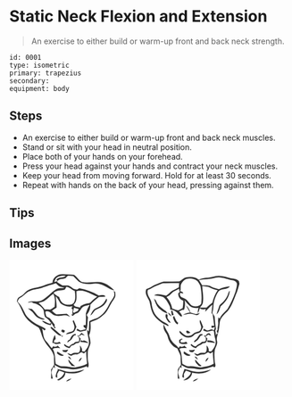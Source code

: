 # Static Neck Flexion and Extension
> An exercise to either build or warm-up front and back neck strength.

``` 
id: 0001 
type: isometric 
primary: trapezius 
secondary:  
equipment: body 
``` 

## Steps

 - An exercise to either build or warm-up front and back neck muscles.
 - Stand or sit with your head in neutral position.
 - Place both of your hands on your forehead.
 - Press your head against your hands and contract your neck muscles.
 - Keep your head from moving forward. Hold for at least 30 seconds.
 - Repeat with hands on the back of your head, pressing against them.

## Tips


## Images

<svg width="167pt" height="175pt" viewBox="0 0 167 175" xmlns="http://www.w3.org/2000/svg"><g fill="#FFF"><path d="M0 0h167v175H0V0m57.98 30.64c-3.85 1.16-7.77 2.12-11.49 3.67-6.97 3.02-14.96 2.82-21.69 6.52-2.73 1.5-4.5 4.15-6.77 6.19-1.86 1.49-4.3 2.13-5.99 3.85-1.29 1.28-1.44 3.19-1.93 4.85 5.05 6.18 6.88 14.23 11.26 20.82 4.39 6.52 11.32 10.56 17.96 14.41 3.37 5.07 3.87 11.51 7.03 16.73 3.78 7.92 11.85 13.31 13.63 22.23-.1 3.67.12 7.34.21 11.01-1.19 2.34-2.78 4.46-4.22 6.65.36 4.04.03 8.08.07 12.12.59-.03 1.77-.08 2.36-.11-.59-2.54-1.43-5.03-1.82-7.62-.11-2.94 1.54-5.54 2.7-8.12.47.49 1.41 1.48 1.88 1.98-.09-1.57-.21-3.13-.35-4.68 2.83 1.54 5.48 3.6 8.69 4.3 3.5.53 7.1.24 10.57 1.05 8.1 2.06 16.26-.9 23.9-3.42.26.46.78 1.38 1.04 1.83 2.06-1.42 1.38-3.89 1.35-6.03-1.46-4.43-.96-9.25-1.01-13.86-.17-4.64 2.74-8.53 3.64-12.93.17-3.68-.97-7.25-1.9-10.77 2.65-5.44 2.26-11.64 1.89-17.5 3.14-1.53 6.54-2.43 9.61-4.1 3.48-1.71 6.16-4.57 9.16-6.95 4.11-4.19 6.37-9.73 9.29-14.72 1.56-2.46 3.39-4.74 4.7-7.34 1.24-2.37.64-5.11.46-7.64-.5-.35-1.52-1.05-2.02-1.4.8 2.39 1.4 5.08.32 7.5-1.76 3.85-4.83 6.93-6.58 10.8-3.4 7.14-8.29 13.79-15.23 17.82-3.11 1.24-6.36 2.11-9.36 3.61-.99.49-2.4 1.03-2.15 2.43-.07 4.11-.12 8.22-.38 12.32-.76-.65-1.53-1.3-2.31-1.94-.01 6.07 2.86 11.75 2.42 17.83-.36 4.4-3.2 7.93-5.85 11.24-.85-.11-2.55-.33-3.4-.45.47-3.09-.96-5.73-2.95-7.95.5 3.35 1.07 7.53-1.84 9.98-2.91.39-6.19-.61-8.69 1.37-1.98 1.59-4.24-.75-6.35-.99 1.35 1.88 3.2 3.33 5.5 3.81 2-1.44 4.32-2.2 6.8-1.97 2.71.35 4.35-2.32 6.8-2.85 1.11.41 2.17.95 3.17 1.61 1.03-.97 2.06-1.94 3.11-2.89 0 5.54.58 11.06 1.24 16.55-4.13 2.5-8.73 3.73-13.45 4.44-6.32 2.18-12.58-1.45-18.98-.83-3.66.46-6.73-1.8-9.78-3.43-1.19-6.65-.26-13.81-4-19.83.66-.39 1.32-.77 1.99-1.14 1.56-.02 3.11-.15 4.65-.38.86.11 2.59.34 3.45.46-1.08-1.17-2.22-2.29-3.33-3.42-1.85 1.57-4.01 1.97-6.16.7-.58.88-1.18 1.74-1.85 2.55-2.65-2.6-4.34-5.95-6.93-8.59-4.98-4.56-4.34-11.84-6.11-17.85 1.11.87 2.21 1.77 3.3 2.68.42-.45 1.25-1.35 1.66-1.8-1.53-1.13-3.1-2.2-4.82-3.02-7.39-3.06-14.39-7.38-19.85-13.29-2.53-2.68-3.74-6.24-5.45-9.44-1.81-4.23-4.56-7.96-7.7-11.28.52-2.44 1.88-4.64 4.24-5.66 4.54-2.17 7.25-6.97 12.14-8.54 5.81-2.63 12.41-2.32 18.19-4.98 5.47-2.27 11.28-3.58 16.83-5.61 1.58 1.49 3 3.19 4.82 4.41 2.18.87 4.54 1.15 6.79 1.81-3.84.77-8.1-.33-11.51 2.13-6.8 4.39-11.98 10.94-19.12 14.88-5.62 2.97-12.19-.13-18.04 2.22-.07.19-.21.58-.29.78 1.65-.28 3.3-.54 4.94-.79.52.35 1.54 1.04 2.05 1.39 5.36.77 10.19 3.99 13.26 8.4 1.6 3.24.84 7.24 2.69 10.34 2.88 1.99 5.68 4.14 7.37 7.32l1.09-.5c-.59.74-1.19 1.47-1.8 2.2-3.96-.53-6.96-3.61-10.93-4.01 2.96 3.52 7.38 5.44 11.89 5.97.15-.69.47-2.07.62-2.75 1.65 2.31 3.27 4.67 4.48 7.25.52-.58 1.04-1.16 1.56-1.73-.42-.15-1.24-.43-1.66-.58.06-.72.16-2.17.22-2.9-2.05-2.65-3.81-5.51-6.01-8.03-1.75-1.95-5.67-1.78-5.8-4.99-.06-1.53-1.53-3.57-.13-4.81 5.35-1.78 8.09 4.85 12.92 5.59 4.01 1.06 8.1.15 12.12-.31 2.81-.55 5.38.97 7.82 2.14-1.58-1.46-2.88-3.27-4.78-4.32-4.67.26-9.34.86-14.03.71-2.28-.99-3.95-3-5.88-4.52 1.91-1.72 4.09-3.09 6.26-4.47.28-5.15-.78-10.2-1.13-15.31 2.67 2.82 4.34 6.41 6.42 9.66 4.53 3.51 10.33 5.42 16.03 3.85-.28 1.14-1.28 2.2-1.17 3.39.62.43 1.24.86 1.86 1.3-1.35 2.13-.71 4.48-.33 6.75l-1.49-1.04c.31 5.86 3.65-.25 6.16-.67 3.47-.73 5.26-3.66 6.94-6.47 2.28-4.01 7.39-4.04 11.3-5.22-2.5 3.53-4 7.67-5.2 11.79.14 5.19.21 10.39-.23 15.57l-2.84.08c-.01.71-.02 1.43-.02 2.15a90.98 90.98 0 0 1 3.37 3.15c-2.38.52-4.66 1.43-7.05 1.89-1.81-.34-3.26-1.6-4.86-2.44-.29.75-.59 1.5-.88 2.25 1.61.64 3.21 1.33 4.89 1.75 2.67-.25 5.26-1.12 7.91-1.54 2.48-5.56 1.57-11.82 2.53-17.7-.61-1.13-1.19-2.27-1.74-3.43 3.38-3.65 5.27-8.61 4.94-13.6 3.45-3.87 7.38-7.18 11.45-10.38 3-.19 6.03-.16 9-.7-2.24-3.04-6.04-1.64-9.15-1.33-8.04-4.88-16.91-8.15-26.17-9.78-1.05.64-2.1 1.3-3.14 1.94-1.72-.52-3.55-.76-5.18-1.55-2.21-1.38-4.08-3.48-6.73-4.02-2.54-.35-5.1-.01-7.64-.05-2.26-1.69-4.87-2.83-7.11-4.55l.74-1.37c-1.55.41-3.08.85-4.62 1.28.74-1.94 1.39-4.03 2.93-5.51 3.5-2.76 8.18-3.34 12.48-2.69-3.63 3.39-9.94.49-12.59 5.54.64.41 1.28.81 1.92 1.2 2.26-3.63 7.03-2.12 10.45-3.69 1.11-1.19 2.02-2.76 3.65-3.33 2.24.06 4.46.42 6.7.59 2.57 2.46 4.87 5.21 7.58 7.51 5.14 3.29 11.61 3.48 17.49 2.98 7.01-1.96 14.4.63 20.29 4.47 3.01 2.02 6.42 3.34 9.91 4.24-5.8-5.99-13.39-11.49-22.1-11.36-7.2-.32-14.53 1.83-21.62-.12-4.33-2.06-6.47-6.85-10.4-9.44-4.95-.65-9.99-.63-14.97-1-6.76-.42-13.85 4.3-14.02 11.54m72.45 21.38c-1.57 2.78-2.99 5.76-5.49 7.84-2.89 2.78-6.7 4.11-10.19 5.91-3.08 2.14-4.34 5.91-6.01 9.11 3.04-1.78 4.4-5.19 6.81-7.56 4.44-2.38 9.59-3.99 12.83-8.09 1.62-1.96 4.01-4.67 2.05-7.21M24.9 65.27c2.69 2.21 6 3.81 7.87 6.86 1.71 2.61 3.95 4.98 6.82 6.32 2.53 1.1 5.38 2.67 8.12 1.26-3.62-1.77-7.95-2.54-10.58-5.87-2.14-2.72-4.3-5.42-6.82-7.81-1.81-.2-3.62-.42-5.41-.76m60.17 16.77c.89 3.54 3.49 7.12 1.87 10.83-.99 5.37-8.58 2.92-10.95 7.35 3.65-.75 7.65-1.21 10.74-3.43 1.5-2.06 2.35-4.5 3.39-6.81-1.18-3.01-2.31-6.06-3.72-8.98-.33.26-.99.78-1.33 1.04m-30.03 8.5c1.34 2.65 4.03 4.25 6.07 6.32 2.7 2.22 5.42 5.45 9.3 4.87-4.75-3.57-8.86-7.92-13.63-11.46l-1.74.27m15.84 2.94c-.31.59-.94 1.78-1.25 2.37.79.61 1.57 1.22 2.36 1.84l2.24-.48c.04-.82.09-1.63.14-2.44-1.16-.44-2.33-.87-3.49-1.29m22.78 8.34c-.88-.08-1.76-.17-2.63-.26 2.48 2.06 3.85 5.31 2.14 8.33-2.65-.21-5.34.07-6.77 2.6-2.65.28-4.41 2.15-5.98 4.12-2.47-.59-4.56-1.95-6.42-3.63-.13.42-.39 1.27-.51 1.69 1.83 2.34 4.63 3.2 7.33 4.09.83-1.12 1.66-2.24 2.5-3.35 2.3-.34 4.34-1.4 5.94-3.09 1.73-.39 3.94-.17 5.11-1.78.73-1.45 1.03-3.07 1.54-4.6a104.1 104.1 0 0 0-3.23-3.08c1.7-.29 2.96-1.45 4.26-2.45 1.45.44 2.91.89 4.38 1.29-1.38-1.27-2.86-2.43-4.34-3.58-1.22 1.14-2.23 2.45-3.32 3.7m-12.29 5.17c-2.07.49-3.5 1.89-3.36 4.12.92-.71 1.83-1.43 2.73-2.16 3.34-1.15 3.99-4.99 6.34-7.26.54-.08 1.61-.26 2.15-.35l-.04-1.7c-4.34-.24-6.44 3.92-7.82 7.35m-23.45 4.55c.44.06 1.33.18 1.78.25 2.73 2.42 6.38.83 9.57.61-.7-.79-1.37-1.59-2.03-2.41-2.31 1.3-4.87 1.37-7.41.76.11-1.75.5-3.43 2.38-4.05-.16-1.96-.34-3.93-1.05-5.78-1.65 3.32-3.28 6.82-3.24 10.62m12.46-9.41c-.08 3.33 3.08-1.36 0 0m25.6 5.9c-.09.61-.28 1.84-.37 2.46 3.65-.37 7.1.89 10.69 1.14-1.7-1.76-3.88-2.8-6.18-3.51-.41.19-1.24.56-1.65.74-.63-.21-1.87-.62-2.49-.83m-24.65 13.16c-.24 2.49 2.75 2.93 4.62 2.88 1.68-.39 2.36-2.15 3.24-3.43-2.59.55-5.22.94-7.86.55m-17.05.14c.62.49.62.49 0 0m10.11 1.8c-.11.64-.34 1.92-.46 2.56 2.32 2.22 6.37 4.92 9.3 2.3-3.34-.9-5.83-3.38-8.84-4.86m14.44 6.88c.87 1.92 2.63 3.09 4.39 4.1-.98-1.9-1.86-4.16-4.39-4.1m14.6 6.9c1.98-1.23 3.16-3.3 4.1-5.37-2.47.79-4.12 2.73-4.1 5.37m-14.01-3.11c-.6 3.62 2.65 5.92 4.43 8.62 1.5.21 3.01.38 4.53.47-3.36-2.67-6.32-5.71-8.96-9.09m-15.13 12.9c.23.26.71.77.94 1.02-1.72 2.95-2.92 6.2-3.1 9.63.72.42 1.45.84 2.17 1.27-.01-1.72.01-3.44-.04-5.16.83-1.57 1.71-3.1 2.56-4.66 2.38.84 4.84 1.5 7.08 2.69-1.64 4.71-5.7 7.81-10.06 9.85.55.2 1.66.6 2.22.8 4.45-1.84 9.18-5.04 9.19-10.43 8.67 1.85 18.48 1.47 25.63-4.35-8.3 2.41-17.16 4.64-25.73 2.19-3.55-1.21-7.2-2.06-10.86-2.85m11.97 16.62c3.01-.21 5.31-2.17 7.54-3.99-2.72.9-5.81 1.43-7.54 3.99z"/><path d="M76.45 36.23c4.46.16 7.27 4.21 11.41 5.36.73 5.07 1.4 10.68-.89 15.43-2.57 4.22-8.07 3.36-12.17 2.52-4.45-1.11-6.63-5.65-7.89-9.66-2.75-1.45-5.4-3.12-7.54-5.41 3.69-3.68 8.9-3.14 13.59-4.1 2.29-.08 2.58-2.55 3.49-4.14z"/><path d="M90.2 42.01c10.01-3.2 18.95 3.87 27.77 7.39-2.9 2.3-5.89 4.51-8.45 7.19-1.64 1.83-4.3 1.73-6.5 2.31-2.67.44-4.93 2.07-7.38 3.12-.12.51-.37 1.52-.49 2.02-2.96-1.04-7.64-.32-8.75-4.03 5.42-4.32 3.42-12 3.8-18zM47.02 55.07c4.52-2.54 7.6-6.92 12.03-9.59 2.96 5.48 2.25 11.63 1.76 17.57-1.97 1.29-3.86 2.73-6 3.75-2.37.02-4.75-.22-7.13-.13-2.48-3.28-5.24-6.35-8.42-8.96 2.61-.82 5.36-1.29 7.76-2.64zM86.86 64.34c2.11.58 4.21 1.16 6.32 1.73-.43.85-.86 1.69-1.29 2.54-1.67.74-3.34 1.49-4.92 2.4-.52-.22-1.03-.45-1.54-.68.55-1.98.99-3.99 1.43-5.99z"/></g><g fill="#333"><path d="M57.98 30.64C58.15 23.4 65.24 18.68 72 19.1c4.98.37 10.02.35 14.97 1 3.93 2.59 6.07 7.38 10.4 9.44 7.09 1.95 14.42-.2 21.62.12 8.71-.13 16.3 5.37 22.1 11.36-3.49-.9-6.9-2.22-9.91-4.24-5.89-3.84-13.28-6.43-20.29-4.47-5.88.5-12.35.31-17.49-2.98-2.71-2.3-5.01-5.05-7.58-7.51-2.24-.17-4.46-.53-6.7-.59-1.63.57-2.54 2.14-3.65 3.33-3.42 1.57-8.19.06-10.45 3.69-.64-.39-1.28-.79-1.92-1.2 2.65-5.05 8.96-2.15 12.59-5.54-4.3-.65-8.98-.07-12.48 2.69-1.54 1.48-2.19 3.57-2.93 5.51 1.54-.43 3.07-.87 4.62-1.28l-.74 1.37c2.24 1.72 4.85 2.86 7.11 4.55 2.54.04 5.1-.3 7.64.05 2.65.54 4.52 2.64 6.73 4.02 1.63.79 3.46 1.03 5.18 1.55 1.04-.64 2.09-1.3 3.14-1.94 9.26 1.63 18.13 4.9 26.17 9.78 3.11-.31 6.91-1.71 9.15 1.33-2.97.54-6 .51-9 .7-4.07 3.2-8 6.51-11.45 10.38.33 4.99-1.56 9.95-4.94 13.6.55 1.16 1.13 2.3 1.74 3.43-.96 5.88-.05 12.14-2.53 17.7-2.65.42-5.24 1.29-7.91 1.54-1.68-.42-3.28-1.11-4.89-1.75.29-.75.59-1.5.88-2.25 1.6.84 3.05 2.1 4.86 2.44 2.39-.46 4.67-1.37 7.05-1.89a90.98 90.98 0 0 0-3.37-3.15c0-.72.01-1.44.02-2.15l2.84-.08c.44-5.18.37-10.38.23-15.57 1.2-4.12 2.7-8.26 5.2-11.79-3.91 1.18-9.02 1.21-11.3 5.22-1.68 2.81-3.47 5.74-6.94 6.47-2.51.42-5.85 6.53-6.16.67l1.49 1.04c-.38-2.27-1.02-4.62.33-6.75-.62-.44-1.24-.87-1.86-1.3-.11-1.19.89-2.25 1.17-3.39-5.7 1.57-11.5-.34-16.03-3.85-2.08-3.25-3.75-6.84-6.42-9.66.35 5.11 1.41 10.16 1.13 15.31-2.17 1.38-4.35 2.75-6.26 4.47 1.93 1.52 3.6 3.53 5.88 4.52 4.69.15 9.36-.45 14.03-.71 1.9 1.05 3.2 2.86 4.78 4.32-2.44-1.17-5.01-2.69-7.82-2.14-4.02.46-8.11 1.37-12.12.31-4.83-.74-7.57-7.37-12.92-5.59-1.4 1.24.07 3.28.13 4.81.13 3.21 4.05 3.04 5.8 4.99 2.2 2.52 3.96 5.38 6.01 8.03-.06.73-.16 2.18-.22 2.9.42.15 1.24.43 1.66.58-.52.57-1.04 1.15-1.56 1.73-1.21-2.58-2.83-4.94-4.48-7.25-.15.68-.47 2.06-.62 2.75-4.51-.53-8.93-2.45-11.89-5.97 3.97.4 6.97 3.48 10.93 4.01.61-.73 1.21-1.46 1.8-2.2l-1.09.5c-1.69-3.18-4.49-5.33-7.37-7.32-1.85-3.1-1.09-7.1-2.69-10.34-3.07-4.41-7.9-7.63-13.26-8.4-.51-.35-1.53-1.04-2.05-1.39-1.64.25-3.29.51-4.94.79.08-.2.22-.59.29-.78 5.85-2.35 12.42.75 18.04-2.22 7.14-3.94 12.32-10.49 19.12-14.88 3.41-2.46 7.67-1.36 11.51-2.13-2.25-.66-4.61-.94-6.79-1.81-1.82-1.22-3.24-2.92-4.82-4.41-5.55 2.03-11.36 3.34-16.83 5.61-5.78 2.66-12.38 2.35-18.19 4.98-4.89 1.57-7.6 6.37-12.14 8.54-2.36 1.02-3.72 3.22-4.24 5.66 3.14 3.32 5.89 7.05 7.7 11.28 1.71 3.2 2.92 6.76 5.45 9.44 5.46 5.91 12.46 10.23 19.85 13.29 1.72.82 3.29 1.89 4.82 3.02-.41.45-1.24 1.35-1.66 1.8-1.09-.91-2.19-1.81-3.3-2.68 1.77 6.01 1.13 13.29 6.11 17.85 2.59 2.64 4.28 5.99 6.93 8.59.67-.81 1.27-1.67 1.85-2.55 2.15 1.27 4.31.87 6.16-.7 1.11 1.13 2.25 2.25 3.33 3.42-.86-.12-2.59-.35-3.45-.46-1.54.23-3.09.36-4.65.38-.67.37-1.33.75-1.99 1.14 3.74 6.02 2.81 13.18 4 19.83 3.05 1.63 6.12 3.89 9.78 3.43 6.4-.62 12.66 3.01 18.98.83 4.72-.71 9.32-1.94 13.45-4.44-.66-5.49-1.24-11.01-1.24-16.55-1.05.95-2.08 1.92-3.11 2.89-1-.66-2.06-1.2-3.17-1.61-2.45.53-4.09 3.2-6.8 2.85-2.48-.23-4.8.53-6.8 1.97-2.3-.48-4.15-1.93-5.5-3.81 2.11.24 4.37 2.58 6.35.99 2.5-1.98 5.78-.98 8.69-1.37 2.91-2.45 2.34-6.63 1.84-9.98 1.99 2.22 3.42 4.86 2.95 7.95.85.12 2.55.34 3.4.45 2.65-3.31 5.49-6.84 5.85-11.24.44-6.08-2.43-11.76-2.42-17.83.78.64 1.55 1.29 2.31 1.94.26-4.1.31-8.21.38-12.32-.25-1.4 1.16-1.94 2.15-2.43 3-1.5 6.25-2.37 9.36-3.61 6.94-4.03 11.83-10.68 15.23-17.82 1.75-3.87 4.82-6.95 6.58-10.8 1.08-2.42.48-5.11-.32-7.5.5.35 1.52 1.05 2.02 1.4.18 2.53.78 5.27-.46 7.64-1.31 2.6-3.14 4.88-4.7 7.34-2.92 4.99-5.18 10.53-9.29 14.72-3 2.38-5.68 5.24-9.16 6.95-3.07 1.67-6.47 2.57-9.61 4.1.37 5.86.76 12.06-1.89 17.5.93 3.52 2.07 7.09 1.9 10.77-.9 4.4-3.81 8.29-3.64 12.93.05 4.61-.45 9.43 1.01 13.86.03 2.14.71 4.61-1.35 6.03-.26-.45-.78-1.37-1.04-1.83-7.64 2.52-15.8 5.48-23.9 3.42-3.47-.81-7.07-.52-10.57-1.05-3.21-.7-5.86-2.76-8.69-4.3.14 1.55.26 3.11.35 4.68-.47-.5-1.41-1.49-1.88-1.98-1.16 2.58-2.81 5.18-2.7 8.12.39 2.59 1.23 5.08 1.82 7.62-.59.03-1.77.08-2.36.11-.04-4.04.29-8.08-.07-12.12 1.44-2.19 3.03-4.31 4.22-6.65-.09-3.67-.31-7.34-.21-11.01-1.78-8.92-9.85-14.31-13.63-22.23-3.16-5.22-3.66-11.66-7.03-16.73-6.64-3.85-13.57-7.89-17.96-14.41-4.38-6.59-6.21-14.64-11.26-20.82.49-1.66.64-3.57 1.93-4.85 1.69-1.72 4.13-2.36 5.99-3.85 2.27-2.04 4.04-4.69 6.77-6.19 6.73-3.7 14.72-3.5 21.69-6.52 3.72-1.55 7.64-2.51 11.49-3.67m18.47 5.59c-.91 1.59-1.2 4.06-3.49 4.14-4.69.96-9.9.42-13.59 4.1 2.14 2.29 4.79 3.96 7.54 5.41 1.26 4.01 3.44 8.55 7.89 9.66 4.1.84 9.6 1.7 12.17-2.52 2.29-4.75 1.62-10.36.89-15.43-4.14-1.15-6.95-5.2-11.41-5.36m13.75 5.78c-.38 6 1.62 13.68-3.8 18 1.11 3.71 5.79 2.99 8.75 4.03.12-.5.37-1.51.49-2.02 2.45-1.05 4.71-2.68 7.38-3.12 2.2-.58 4.86-.48 6.5-2.31 2.56-2.68 5.55-4.89 8.45-7.19-8.82-3.52-17.76-10.59-27.77-7.39M47.02 55.07c-2.4 1.35-5.15 1.82-7.76 2.64 3.18 2.61 5.94 5.68 8.42 8.96 2.38-.09 4.76.15 7.13.13 2.14-1.02 4.03-2.46 6-3.75.49-5.94 1.2-12.09-1.76-17.57-4.43 2.67-7.51 7.05-12.03 9.59m39.84 9.27c-.44 2-.88 4.01-1.43 5.99.51.23 1.02.46 1.54.68 1.58-.91 3.25-1.66 4.92-2.4.43-.85.86-1.69 1.29-2.54-2.11-.57-4.21-1.15-6.32-1.73z"/><path d="M130.43 52.02c1.96 2.54-.43 5.25-2.05 7.21-3.24 4.1-8.39 5.71-12.83 8.09-2.41 2.37-3.77 5.78-6.81 7.56 1.67-3.2 2.93-6.97 6.01-9.11 3.49-1.8 7.3-3.13 10.19-5.91 2.5-2.08 3.92-5.06 5.49-7.84zM24.9 65.27c1.79.34 3.6.56 5.41.76 2.52 2.39 4.68 5.09 6.82 7.81 2.63 3.33 6.96 4.1 10.58 5.87-2.74 1.41-5.59-.16-8.12-1.26-2.87-1.34-5.11-3.71-6.82-6.32-1.87-3.05-5.18-4.65-7.87-6.86zM85.07 82.04c.34-.26 1-.78 1.33-1.04 1.41 2.92 2.54 5.97 3.72 8.98-1.04 2.31-1.89 4.75-3.39 6.81-3.09 2.22-7.09 2.68-10.74 3.43 2.37-4.43 9.96-1.98 10.95-7.35 1.62-3.71-.98-7.29-1.87-10.83zM55.04 90.54l1.74-.27c4.77 3.54 8.88 7.89 13.63 11.46-3.88.58-6.6-2.65-9.3-4.87-2.04-2.07-4.73-3.67-6.07-6.32zM70.88 93.48c1.16.42 2.33.85 3.49 1.29-.05.81-.1 1.62-.14 2.44l-2.24.48c-.79-.62-1.57-1.23-2.36-1.84.31-.59.94-1.78 1.25-2.37zM93.66 101.82c1.09-1.25 2.1-2.56 3.32-3.7 1.48 1.15 2.96 2.31 4.34 3.58-1.47-.4-2.93-.85-4.38-1.29-1.3 1-2.56 2.16-4.26 2.45 1.1 1 2.17 2.03 3.23 3.08-.51 1.53-.81 3.15-1.54 4.6-1.17 1.61-3.38 1.39-5.11 1.78-1.6 1.69-3.64 2.75-5.94 3.09-.84 1.11-1.67 2.23-2.5 3.35-2.7-.89-5.5-1.75-7.33-4.09.12-.42.38-1.27.51-1.69 1.86 1.68 3.95 3.04 6.42 3.63 1.57-1.97 3.33-3.84 5.98-4.12 1.43-2.53 4.12-2.81 6.77-2.6 1.71-3.02.34-6.27-2.14-8.33.87.09 1.75.18 2.63.26z"/><path d="M81.37 106.99c1.38-3.43 3.48-7.59 7.82-7.35l.04 1.7c-.54.09-1.61.27-2.15.35-2.35 2.27-3 6.11-6.34 7.26-.9.73-1.81 1.45-2.73 2.16-.14-2.23 1.29-3.63 3.36-4.12zM57.92 111.54c-.04-3.8 1.59-7.3 3.24-10.62.71 1.85.89 3.82 1.05 5.78-1.88.62-2.27 2.3-2.38 4.05 2.54.61 5.1.54 7.41-.76.66.82 1.33 1.62 2.03 2.41-3.19.22-6.84 1.81-9.57-.61-.45-.07-1.34-.19-1.78-.25zM70.38 102.13c3.08-1.36-.08 3.33 0 0zM95.98 108.03c.62.21 1.86.62 2.49.83.41-.18 1.24-.55 1.65-.74 2.3.71 4.48 1.75 6.18 3.51-3.59-.25-7.04-1.51-10.69-1.14.09-.62.28-1.85.37-2.46zM71.33 121.19c2.64.39 5.27 0 7.86-.55-.88 1.28-1.56 3.04-3.24 3.43-1.87.05-4.86-.39-4.62-2.88zM54.28 121.33c.62.49.62.49 0 0zM64.39 123.13c3.01 1.48 5.5 3.96 8.84 4.86-2.93 2.62-6.98-.08-9.3-2.3.12-.64.35-1.92.46-2.56zM78.83 130.01c2.53-.06 3.41 2.2 4.39 4.1-1.76-1.01-3.52-2.18-4.39-4.1zM93.43 136.91c-.02-2.64 1.63-4.58 4.1-5.37-.94 2.07-2.12 4.14-4.1 5.37zM79.42 133.8c2.64 3.38 5.6 6.42 8.96 9.09-1.52-.09-3.03-.26-4.53-.47-1.78-2.7-5.03-5-4.43-8.62zM64.29 146.7c3.66.79 7.31 1.64 10.86 2.85 8.57 2.45 17.43.22 25.73-2.19-7.15 5.82-16.96 6.2-25.63 4.35-.01 5.39-4.74 8.59-9.19 10.43-.56-.2-1.67-.6-2.22-.8 4.36-2.04 8.42-5.14 10.06-9.85-2.24-1.19-4.7-1.85-7.08-2.69-.85 1.56-1.73 3.09-2.56 4.66.05 1.72.03 3.44.04 5.16-.72-.43-1.45-.85-2.17-1.27.18-3.43 1.38-6.68 3.1-9.63-.23-.25-.71-.76-.94-1.02zM76.26 163.32c1.73-2.56 4.82-3.09 7.54-3.99-2.23 1.82-4.53 3.78-7.54 3.99z"/></g></svg>
<svg width="167pt" height="175pt" viewBox="0 0 167 175" xmlns="http://www.w3.org/2000/svg"><g fill="#FFF"><path d="M0 0h167v175H0V0m96.98 23.82c-4.39.24-8.84.8-12.85 2.72-4.62-4.04-11.22-4.15-16.94-3.11-3.64.62-5.83 4-9 5.37-7.03.11-14.09.31-21.11.27-4.19.92-7.96 3.08-11.99 4.48-3.72 1.97-7.22 4.43-11.3 5.63-2.84 6.01 2.11 11.38 4.22 16.65 1.27 5.58 2.1 11.38 4.69 16.56 3.36 5.86 8.82 10.05 14.38 13.67 1.93.73 3.79 1.64 5.52 2.78.33-.1 1-.31 1.33-.41-1.91-2.77-5.02-4.01-7.85-5.56-4.25-2.99-8.47-6.33-11.13-10.89-2.35-4.35-3.69-9.19-4.12-14.11-.7-6.21-7.34-10.87-4.97-17.52 4.61-1.65 8.45-4.88 13.14-6.31 2.44-.8 4.71-2.08 7.23-2.64 7.2-.29 14.42-.27 21.63-.27-.15 1.89-.24 3.78-.29 5.67-2.89 1.76-5.99 3.14-8.98 4.72-2.94 1.86-5.06 4.77-8.1 6.5-5.19-.85-11.39-3.54-16.2-.35 4.04.78 8.3.6 12.17 2.13 3.01 1.92 4.71 5.24 6.48 8.23 1.39 2.75 3.66 5.49 2.81 8.79 1.78.39 3.65.43 5.31 1.25 2.31 1.19 4.33 2.84 5.87 4.95 1.39 1.33 2.74 3.95 5.01 2.76-.6-2.6-2.32-4.68-4.17-6.52 1.46-.69 2.91-1.4 4.37-2.1 1.08 0 2.46.23 2.67-1.24 1.21-3.71 1.08-7.78.69-11.64 1.88 3.08 4.46 5.61 7.12 8.01 3.14 2.42 7.42 2.87 11.22 2.13-.64 2.4-1.1 4.86-.89 7.36 1.32-2.03 1.97-4.36 2.66-6.64 2.41 1.55 5.35 1.94 7.96.61l-.68 3.9c3.36-3.02 5.99-6.76 9.63-9.49-.19 3.91-.93 7.77-1.08 11.67.36.22 1.09.66 1.45.88.74 5.29 1.43 10.58 2.09 15.88l-3.76-.16c.12 1.06.28 2.11.47 3.16 1.38-.4 2.71-.97 4.07-1.44-.26 1.68-.38 3.48-1.74 4.68-2.09-3.15-5.3-.07-8.04.12-1.76-.55-3.3-1.62-4.9-2.51-.25.78-.51 1.56-.76 2.35 1.62.62 3.21 1.35 4.91 1.75 2.7-.16 5.24-1.46 7.93-1.49 1.87.35 1.71 2.47 1.83 3.93.06 3.76 2.03 7.17 1.98 10.95.33 5.05-2.61 9.49-5.87 13.05-.83-.01-2.5-.02-3.33-.03.38-3.1-.92-5.81-2.99-8.02-.07 3.33 1 7.43-1.88 9.91-2.91.43-6.22-.64-8.71 1.35-1.96 1.58-4.2-.75-6.28-1.02 1.24 1.76 2.81 3.8 5.22 3.7 2.23-.9 4.42-2.05 6.93-1.78 2.77.39 4.47-2.31 6.98-2.82 1.01.45 1.99.94 2.96 1.47 1.06-.66 2.12-1.3 3.19-1.94 0 5.24.65 10.45 1.21 15.65-4.11 2.55-8.75 3.73-13.47 4.46-6.32 2.14-12.57-1.48-18.96-.88-3.63.45-6.72-1.72-9.71-3.42-1.09-6.62-.31-13.71-3.94-19.72.62-.41 1.25-.82 1.88-1.22 2.71-.03 5.43-.21 8.14-.07-1.1-1.12-2.23-2.2-3.38-3.28-1.81 1.61-3.94 2.01-6.09.72-.59.83-1.18 1.67-1.8 2.49-2.39-3.78-6.74-5.68-9.05-9.53-2.85-3.61-3.11-8.49-5.77-12.21-2.16-3.3-3.58-6.99-5.39-10.48.04 2.13-.19 4.34.44 6.42 1.13 3.74 4.27 6.49 5.19 10.33 1.5 6.86 6.29 13.56 13.04 15.95 1.26 4.39 4.76 8.16 4.43 12.93-.06 3.06.04 6.12.37 9.17-1.46 2.21-3.4 4.23-4.26 6.77.16 3.92-.29 7.86.1 11.77l2.1.2c-.26-2.69-1.22-5.24-1.68-7.89-.06-2.91 1.57-5.49 2.69-8.08.43.49 1.29 1.45 1.72 1.94.02-1.49.03-2.98.04-4.47 2.95 1.56 5.71 3.74 9.1 4.23 3.58.41 7.22.25 10.75 1.09 7.7 1.75 15.36-1.12 22.64-3.36.39.27 1.18.81 1.58 1.09 2.86-.86 1.14-4.98.66-7.16-.32-5.03-.8-10.11-.09-15.13.7-4.49 4.36-8.42 3.15-13.17-.9-3.24.43-6.43.99-9.6-1.78-.57-2.44 1.2-2.61 2.73-.02-2.44-.23-4.87-.73-7.25.21-.44.64-1.32.85-1.76-.72-5.64-1.31-11.31-1.74-16.99-.98-1.56-1.96-3.14-2.99-4.67.41-2.82 1.21-5.6 1.34-8.46.19-7.28 2.81-14.35 6.69-20.46 4.07-4.59 12.09-1.83 15.47-7.03-5.06.8-10.18 1.62-14.8 3.95-3.37-1.23-6.94-1.89-10.16-3.49-3.66-2.32-8.19-1.59-12.29-1.74-1.46-2.41-2.77-4.9-4.31-7.25 7.52-1.14 15.28-.63 22.57-3.08 7.85-1.76 15.13 2.57 22.77 3.46 2.51.46 5.32 1.98 5.7 4.76.1 3.71-1.2 7.26-2.08 10.82-2.79 8.03-6.3 15.85-10.63 23.17-3.56 4.16-8.38 7.44-10.37 12.76-.45-.41-1.33-1.22-1.78-1.63-.25 1.94-.74 3.9-.45 5.87.66 3.75-.98 7.4-.68 11.17-.33.36-.99 1.08-1.31 1.44.51 1.2 1.07 2.39 1.7 3.54 1.54-5.26 2.02-10.75 2.62-16.18 1.38-5.92 6.19-10 10.36-14.05 5.29-6.46 8.19-14.43 11.05-22.17 2.34-4.66 3.43-9.79 4.96-14.75-.24-1.11-.46-2.22-.66-3.34-2.89-3.75-7.91-3.41-12.1-4.29-4.38-1.02-8.61-2.84-13.18-2.82-5.53-1.01-10.62 1.93-16.05 2.22m26.88 21.12c-1.63 5.38-5.08 10.09-9.35 13.7-1.19 1.06-2.48 2.18-2.86 3.8-.99 3.58-2.64 6.95-3.39 10.6 3.09-2.76 4.09-6.86 5.3-10.63 6.41-5.21 11.79-12.55 12.41-21.02-1.22.84-1.75 2.18-2.11 3.55m-99.85 7.03c1.61 4.43 3.11 9.14 6.23 12.76 3.39 3.09 7.3 6.05 11.78 7.21-.52-2.78-3.33-4.08-5.39-5.62-3.79-2.76-7.62-6-9.38-10.49-.58-1.65-1.98-2.73-3.24-3.86m42.98 8.93c1.64 3.39 3.66 6.58 5.64 9.79-3.42.46-6.84 1.32-9.76 3.23 3.73-.32 7.31-2 11.09-1.46 2.45.19 4.68 1.35 7.06 1.85 2.14.3 3.39-1.68 4.77-2.91-1.93.44-3.79 1.17-5.76 1.41-2.33-.61-4.58-1.51-6.9-2.17-1.36-3.61-3.07-7.26-6.14-9.74m-19.84 7.46c.23 2.11.54 4.22.93 6.3l2.47-.72c-.65-1.86-1.16-3.77-1.74-5.66l-1.66.08m-4.37 2.35c.87 2.36 2.68 4.14 4.75 5.49-.78-2.41-2.43-4.42-4.75-5.49M40 73.13c-1.64 3.8 1.88 7.9 4.12 10.91.9.17 1.8.34 2.7.5-1.65-2.12-3.32-4.23-4.65-6.58.16-1.87 1.08-5.89-2.17-4.83m9.57 4.1c1.28 3.65 2.5 7.51 6.1 9.54.35-.7.69-1.4 1.03-2.11-3.04-2.35-4.01-6.18-5.63-9.49-.51.68-1.01 1.37-1.5 2.06M86.9 92.89c-.27 3.29-3.95 3.51-6.4 4.38-3.35.53-4.93 4.36-8.41 4.59-5.76 1.93-9.6-3.84-13.74-6.68.02.61.07 1.83.1 2.44 2.2 2.83 5.21 5.2 8.6 6.45 3.78.88 8.26.01 10.82-3.09 2.27-2.65 6.42-1.86 8.92-4.2 1.46-2.07 2.33-4.49 3.4-6.77-1.29-3.17-2.4-6.41-4.04-9.42-2.37 4 3.18 8.1.75 12.3m-18.87 5.04c1.12 1.82 3.41.38 5.06.42-1.1-1.32-2.15-3.38-4.18-3.16-1.63-.54-1.86 1.99-.88 2.74m25.62 3.84l-2.79-.12c.91.86 1.83 1.71 2.75 2.55.02 1.47.7 3.08.03 4.46-.87 2.02-3.42 1.09-5.14 1.49-1.97 2.89-5.83 3.12-7.92 5.93-2.38.59-4.48-1.41-6.14-2.93l-1.24.96c1.7 2.66 4.54 3.81 7.44 4.67 1.79-3.66 6.09-3.75 8.72-6.45 1.22-.16 2.43-.38 3.62-.67 2.19-.94 2.15-3.71 2.95-5.63-.92-1-1.84-2-2.77-2.99 1.32-.81 2.6-1.7 3.86-2.61 1.32.47 2.64.95 3.97 1.4-.79-1.06-1.6-2.1-2.39-3.15-2.32-.37-3.86 1.25-4.95 3.09m-7.64-1.86c-1.76 1.7-3.08 3.74-4.22 5.88-1 1.9-4.43 2.39-3.62 5.06.96-.55 1.87-1.18 2.79-1.78 3-1.51 3.9-4.94 6.06-7.28l2.22-.44c-.01-.38-.01-1.14-.01-1.52-1.08.03-2.15.05-3.22.08m-28.15 7.88l.24 3.7c3.45 2.15 7.36 1.77 11.14.94-.66-.83-1.31-1.66-1.96-2.48-2.28 1.21-4.78 1.33-7.27.85-.77-2.43.37-3.73 2.75-4.13-1.54-1.75-3.46.36-4.9 1.12m37.8.45c.06.53.19 1.59.26 2.12 3.51.01 6.89 1.14 10.39 1.23-2.58-3.39-6.87-3.16-10.65-3.35m-24.28 12.88c-.5 2.55 2.71 3.1 4.6 2.93 1.73-.25 2.36-2.14 3.17-3.43-2.56.54-5.16.89-7.77.5m-7.11 1.85l-.32 2.81c2.36 2.15 6.43 4.93 9.27 2.15-3.34-1-5.98-3.28-8.95-4.96m14.45 7.16c1.03 1.8 2.71 3.01 4.5 3.96-.98-1.85-1.85-4.42-4.5-3.96m14.78 6.89c1.89-1.36 3.14-3.36 4.02-5.48-2.54.76-4.19 2.79-4.02 5.48m-14.07-2.88c-.63 3.37 2.49 5.75 4.48 8 1.15 1.24 5.62 1.17 3.05-.76-3.23-1.67-4.76-5.12-7.53-7.24m-14.41 12.59c-1.02 3.57-2.8 6.96-2.91 10.75.74.38 1.48.77 2.22 1.16-.01-1.75 0-3.48-.06-5.22.87-1.52 1.74-3.03 2.63-4.54 2.34.81 4.75 1.46 6.97 2.6-1.58 5.02-6.23 7.6-10.25 10.43 5.68.34 11.42-4.3 11.69-10.13 8.62 1.74 18.49 1.55 25.49-4.45-5.54 1.35-11.03 3.4-16.82 3.19-6.59.46-12.64-2.51-18.96-3.79m11.23 16.57c3.05-.08 5.33-2.11 7.49-3.98-2.72.86-5.79 1.42-7.49 3.98z"/><path d="M60.06 34c1.31-3.73 4.12-7.12 7.92-8.47 4.93-1.29 10.55-.35 14.52 2.94 1.55 2.03 2.98 4.23 3.95 6.59 1.48 7.74 2.11 15.72 1.11 23.54-1.92 3.18-6.04 4.21-9.52 3.64-4.7.05-6.44-5.07-9.46-7.79-2.34-3.9-10.01-2.75-9.64-8.46-.14-2.81 3.09-.71 4.49-.78-.29-2.17-2.12-2.88-4.06-3 .93-2.65.32-5.48.69-8.21z"/><path d="M88.93 35.29c3.56.44 7.4.13 10.58 2.05 3.12 1.76 6.58 2.84 10.14 3.26-3.44 5.17-5.8 10.96-7.16 17.01-2.78 1.98-5.46 4.1-7.78 6.61-2.96-.08-5.91.09-8.86-.13 1.56-1.85 3.36-3.67 3.87-6.13 1.37-7.53-.31-15.14-.79-22.67zM50.47 42.62c2.39-1.3 4.87-2.41 7.24-3.77.27 1.45.56 2.9.85 4.35-.45.44-1.37 1.34-1.83 1.78-.39 4.49 2.43 8.46 6.65 9.85.06 3.28-.14 6.56-.76 9.78-1.96 1.11-3.87 2.34-5.95 3.21-2.81-.57-5.47-1.73-8.19-2.64-.81-4.96-3.06-9.63-6.19-13.55-.48-.69-2.17-2.16-.23-2.38 3.54-1.17 5.46-4.6 8.41-6.63z"/></g><g fill="#333"><path d="M96.98 23.82c5.43-.29 10.52-3.23 16.05-2.22 4.57-.02 8.8 1.8 13.18 2.82 4.19.88 9.21.54 12.1 4.29.2 1.12.42 2.23.66 3.34-1.53 4.96-2.62 10.09-4.96 14.75-2.86 7.74-5.76 15.71-11.05 22.17-4.17 4.05-8.98 8.13-10.36 14.05-.6 5.43-1.08 10.92-2.62 16.18-.63-1.15-1.19-2.34-1.7-3.54.32-.36.98-1.08 1.31-1.44-.3-3.77 1.34-7.42.68-11.17-.29-1.97.2-3.93.45-5.87.45.41 1.33 1.22 1.78 1.63 1.99-5.32 6.81-8.6 10.37-12.76 4.33-7.32 7.84-15.14 10.63-23.17.88-3.56 2.18-7.11 2.08-10.82-.38-2.78-3.19-4.3-5.7-4.76-7.64-.89-14.92-5.22-22.77-3.46-7.29 2.45-15.05 1.94-22.57 3.08 1.54 2.35 2.85 4.84 4.31 7.25 4.1.15 8.63-.58 12.29 1.74 3.22 1.6 6.79 2.26 10.16 3.49 4.62-2.33 9.74-3.15 14.8-3.95-3.38 5.2-11.4 2.44-15.47 7.03-3.88 6.11-6.5 13.18-6.69 20.46-.13 2.86-.93 5.64-1.34 8.46 1.03 1.53 2.01 3.11 2.99 4.67.43 5.68 1.02 11.35 1.74 16.99-.21.44-.64 1.32-.85 1.76.5 2.38.71 4.81.73 7.25.17-1.53.83-3.3 2.61-2.73-.56 3.17-1.89 6.36-.99 9.6 1.21 4.75-2.45 8.68-3.15 13.17-.71 5.02-.23 10.1.09 15.13.48 2.18 2.2 6.3-.66 7.16-.4-.28-1.19-.82-1.58-1.09-7.28 2.24-14.94 5.11-22.64 3.36-3.53-.84-7.17-.68-10.75-1.09-3.39-.49-6.15-2.67-9.1-4.23-.01 1.49-.02 2.98-.04 4.47-.43-.49-1.29-1.45-1.72-1.94-1.12 2.59-2.75 5.17-2.69 8.08.46 2.65 1.42 5.2 1.68 7.89l-2.1-.2c-.39-3.91.06-7.85-.1-11.77.86-2.54 2.8-4.56 4.26-6.77-.33-3.05-.43-6.11-.37-9.17.33-4.77-3.17-8.54-4.43-12.93-6.75-2.39-11.54-9.09-13.04-15.95-.92-3.84-4.06-6.59-5.19-10.33-.63-2.08-.4-4.29-.44-6.42 1.81 3.49 3.23 7.18 5.39 10.48 2.66 3.72 2.92 8.6 5.77 12.21 2.31 3.85 6.66 5.75 9.05 9.53.62-.82 1.21-1.66 1.8-2.49 2.15 1.29 4.28.89 6.09-.72 1.15 1.08 2.28 2.16 3.38 3.28-2.71-.14-5.43.04-8.14.07-.63.4-1.26.81-1.88 1.22 3.63 6.01 2.85 13.1 3.94 19.72 2.99 1.7 6.08 3.87 9.71 3.42 6.39-.6 12.64 3.02 18.96.88 4.72-.73 9.36-1.91 13.47-4.46-.56-5.2-1.21-10.41-1.21-15.65-1.07.64-2.13 1.28-3.19 1.94-.97-.53-1.95-1.02-2.96-1.47-2.51.51-4.21 3.21-6.98 2.82-2.51-.27-4.7.88-6.93 1.78-2.41.1-3.98-1.94-5.22-3.7 2.08.27 4.32 2.6 6.28 1.02 2.49-1.99 5.8-.92 8.71-1.35 2.88-2.48 1.81-6.58 1.88-9.91 2.07 2.21 3.37 4.92 2.99 8.02.83.01 2.5.02 3.33.03 3.26-3.56 6.2-8 5.87-13.05.05-3.78-1.92-7.19-1.98-10.95-.12-1.46.04-3.58-1.83-3.93-2.69.03-5.23 1.33-7.93 1.49-1.7-.4-3.29-1.13-4.91-1.75.25-.79.51-1.57.76-2.35 1.6.89 3.14 1.96 4.9 2.51 2.74-.19 5.95-3.27 8.04-.12 1.36-1.2 1.48-3 1.74-4.68-1.36.47-2.69 1.04-4.07 1.44-.19-1.05-.35-2.1-.47-3.16l3.76.16c-.66-5.3-1.35-10.59-2.09-15.88-.36-.22-1.09-.66-1.45-.88.15-3.9.89-7.76 1.08-11.67-3.64 2.73-6.27 6.47-9.63 9.49l.68-3.9c-2.61 1.33-5.55.94-7.96-.61-.69 2.28-1.34 4.61-2.66 6.64-.21-2.5.25-4.96.89-7.36-3.8.74-8.08.29-11.22-2.13-2.66-2.4-5.24-4.93-7.12-8.01.39 3.86.52 7.93-.69 11.64-.21 1.47-1.59 1.24-2.67 1.24-1.46.7-2.91 1.41-4.37 2.1 1.85 1.84 3.57 3.92 4.17 6.52-2.27 1.19-3.62-1.43-5.01-2.76-1.54-2.11-3.56-3.76-5.87-4.95-1.66-.82-3.53-.86-5.31-1.25.85-3.3-1.42-6.04-2.81-8.79-1.77-2.99-3.47-6.31-6.48-8.23-3.87-1.53-8.13-1.35-12.17-2.13 4.81-3.19 11.01-.5 16.2.35 3.04-1.73 5.16-4.64 8.1-6.5 2.99-1.58 6.09-2.96 8.98-4.72.05-1.89.14-3.78.29-5.67-7.21 0-14.43-.02-21.63.27-2.52.56-4.79 1.84-7.23 2.64-4.69 1.43-8.53 4.66-13.14 6.31-2.37 6.65 4.27 11.31 4.97 17.52.43 4.92 1.77 9.76 4.12 14.11 2.66 4.56 6.88 7.9 11.13 10.89 2.83 1.55 5.94 2.79 7.85 5.56-.33.1-1 .31-1.33.41-1.73-1.14-3.59-2.05-5.52-2.78-5.56-3.62-11.02-7.81-14.38-13.67-2.59-5.18-3.42-10.98-4.69-16.56-2.11-5.27-7.06-10.64-4.22-16.65 4.08-1.2 7.58-3.66 11.3-5.63 4.03-1.4 7.8-3.56 11.99-4.48 7.02.04 14.08-.16 21.11-.27 3.17-1.37 5.36-4.75 9-5.37 5.72-1.04 12.32-.93 16.94 3.11 4.01-1.92 8.46-2.48 12.85-2.72M60.06 34c-.37 2.73.24 5.56-.69 8.21 1.94.12 3.77.83 4.06 3-1.4.07-4.63-2.03-4.49.78-.37 5.71 7.3 4.56 9.64 8.46 3.02 2.72 4.76 7.84 9.46 7.79 3.48.57 7.6-.46 9.52-3.64 1-7.82.37-15.8-1.11-23.54-.97-2.36-2.4-4.56-3.95-6.59-3.97-3.29-9.59-4.23-14.52-2.94-3.8 1.35-6.61 4.74-7.92 8.47m28.87 1.29c.48 7.53 2.16 15.14.79 22.67-.51 2.46-2.31 4.28-3.87 6.13 2.95.22 5.9.05 8.86.13 2.32-2.51 5-4.63 7.78-6.61 1.36-6.05 3.72-11.84 7.16-17.01-3.56-.42-7.02-1.5-10.14-3.26-3.18-1.92-7.02-1.61-10.58-2.05m-38.46 7.33c-2.95 2.03-4.87 5.46-8.41 6.63-1.94.22-.25 1.69.23 2.38 3.13 3.92 5.38 8.59 6.19 13.55 2.72.91 5.38 2.07 8.19 2.64 2.08-.87 3.99-2.1 5.95-3.21.62-3.22.82-6.5.76-9.78-4.22-1.39-7.04-5.36-6.65-9.85.46-.44 1.38-1.34 1.83-1.78-.29-1.45-.58-2.9-.85-4.35-2.37 1.36-4.85 2.47-7.24 3.77z"/><path d="M123.86 44.94c.36-1.37.89-2.71 2.11-3.55-.62 8.47-6 15.81-12.41 21.02-1.21 3.77-2.21 7.87-5.3 10.63.75-3.65 2.4-7.02 3.39-10.6.38-1.62 1.67-2.74 2.86-3.8 4.27-3.61 7.72-8.32 9.35-13.7zM24.01 51.97c1.26 1.13 2.66 2.21 3.24 3.86 1.76 4.49 5.59 7.73 9.38 10.49 2.06 1.54 4.87 2.84 5.39 5.62-4.48-1.16-8.39-4.12-11.78-7.21-3.12-3.62-4.62-8.33-6.23-12.76zM66.99 60.9c3.07 2.48 4.78 6.13 6.14 9.74 2.32.66 4.57 1.56 6.9 2.17 1.97-.24 3.83-.97 5.76-1.41-1.38 1.23-2.63 3.21-4.77 2.91-2.38-.5-4.61-1.66-7.06-1.85-3.78-.54-7.36 1.14-11.09 1.46 2.92-1.91 6.34-2.77 9.76-3.23-1.98-3.21-4-6.4-5.64-9.79zM47.15 68.36l1.66-.08c.58 1.89 1.09 3.8 1.74 5.66l-2.47.72c-.39-2.08-.7-4.19-.93-6.3zM42.78 70.71c2.32 1.07 3.97 3.08 4.75 5.49-2.07-1.35-3.88-3.13-4.75-5.49zM40 73.13c3.25-1.06 2.33 2.96 2.17 4.83 1.33 2.35 3 4.46 4.65 6.58-.9-.16-1.8-.33-2.7-.5-2.24-3.01-5.76-7.11-4.12-10.91zM49.57 77.23c.49-.69.99-1.38 1.5-2.06 1.62 3.31 2.59 7.14 5.63 9.49-.34.71-.68 1.41-1.03 2.11-3.6-2.03-4.82-5.89-6.1-9.54zM86.9 92.89c2.43-4.2-3.12-8.3-.75-12.3 1.64 3.01 2.75 6.25 4.04 9.42-1.07 2.28-1.94 4.7-3.4 6.77-2.5 2.34-6.65 1.55-8.92 4.2-2.56 3.1-7.04 3.97-10.82 3.09-3.39-1.25-6.4-3.62-8.6-6.45-.03-.61-.08-1.83-.1-2.44 4.14 2.84 7.98 8.61 13.74 6.68 3.48-.23 5.06-4.06 8.41-4.59 2.45-.87 6.13-1.09 6.4-4.38z"/><path d="M68.03 97.93c-.98-.75-.75-3.28.88-2.74 2.03-.22 3.08 1.84 4.18 3.16-1.65-.04-3.94 1.4-5.06-.42zM93.65 101.77c1.09-1.84 2.63-3.46 4.95-3.09.79 1.05 1.6 2.09 2.39 3.15-1.33-.45-2.65-.93-3.97-1.4-1.26.91-2.54 1.8-3.86 2.61.93.99 1.85 1.99 2.77 2.99-.8 1.92-.76 4.69-2.95 5.63-1.19.29-2.4.51-3.62.67-2.63 2.7-6.93 2.79-8.72 6.45-2.9-.86-5.74-2.01-7.44-4.67l1.24-.96c1.66 1.52 3.76 3.52 6.14 2.93 2.09-2.81 5.95-3.04 7.92-5.93 1.72-.4 4.27.53 5.14-1.49.67-1.38-.01-2.99-.03-4.46-.92-.84-1.84-1.69-2.75-2.55l2.79.12z"/><path d="M86.01 99.91c1.07-.03 2.14-.05 3.22-.08 0 .38 0 1.14.01 1.52l-2.22.44c-2.16 2.34-3.06 5.77-6.06 7.28-.92.6-1.83 1.23-2.79 1.78-.81-2.67 2.62-3.16 3.62-5.06 1.14-2.14 2.46-4.18 4.22-5.88zM57.86 107.79c1.44-.76 3.36-2.87 4.9-1.12-2.38.4-3.52 1.7-2.75 4.13 2.49.48 4.99.36 7.27-.85.65.82 1.3 1.65 1.96 2.48-3.78.83-7.69 1.21-11.14-.94l-.24-3.7zM95.66 108.24c3.78.19 8.07-.04 10.65 3.35-3.5-.09-6.88-1.22-10.39-1.23-.07-.53-.2-1.59-.26-2.12zM71.38 121.12c2.61.39 5.21.04 7.77-.5-.81 1.29-1.44 3.18-3.17 3.43-1.89.17-5.1-.38-4.6-2.93zM64.27 122.97c2.97 1.68 5.61 3.96 8.95 4.96-2.84 2.78-6.91 0-9.27-2.15l.32-2.81zM78.72 130.13c2.65-.46 3.52 2.11 4.5 3.96-1.79-.95-3.47-2.16-4.5-3.96zM93.5 137.02c-.17-2.69 1.48-4.72 4.02-5.48-.88 2.12-2.13 4.12-4.02 5.48zM79.43 134.14c2.77 2.12 4.3 5.57 7.53 7.24 2.57 1.93-1.9 2-3.05.76-1.99-2.25-5.11-4.63-4.48-8zM65.02 146.73c6.32 1.28 12.37 4.25 18.96 3.79 5.79.21 11.28-1.84 16.82-3.19-7 6-16.87 6.19-25.49 4.45-.27 5.83-6.01 10.47-11.69 10.13 4.02-2.83 8.67-5.41 10.25-10.43-2.22-1.14-4.63-1.79-6.97-2.6-.89 1.51-1.76 3.02-2.63 4.54.06 1.74.05 3.47.06 5.22-.74-.39-1.48-.78-2.22-1.16.11-3.79 1.89-7.18 2.91-10.75zM76.25 163.3c1.7-2.56 4.77-3.12 7.49-3.98-2.16 1.87-4.44 3.9-7.49 3.98z"/></g></svg>